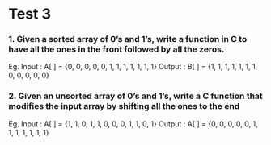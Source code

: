 # Test 3
### 1. Given a sorted array of 0’s and 1’s, write a function in C to have all the ones in the front followed by all the zeros.
Eg. Input : A[ ] = {0, 0, 0, 0, 0, 1, 1, 1, 1, 1, 1, 1}
Output : B[ ] = {1, 1, 1, 1, 1, 1, 1, 0, 0, 0, 0, 0}
### 2. Given an unsorted array of 0’s and 1’s, write a C function that modifies the input array by shifting all the ones to the end
Eg. Input : A[ ] = {1, 1, 0, 1, 1, 0, 0, 0, 1, 1, 0, 1}
Output : A[ ] = {0, 0, 0, 0, 0, 1, 1, 1, 1, 1, 1, 1}
